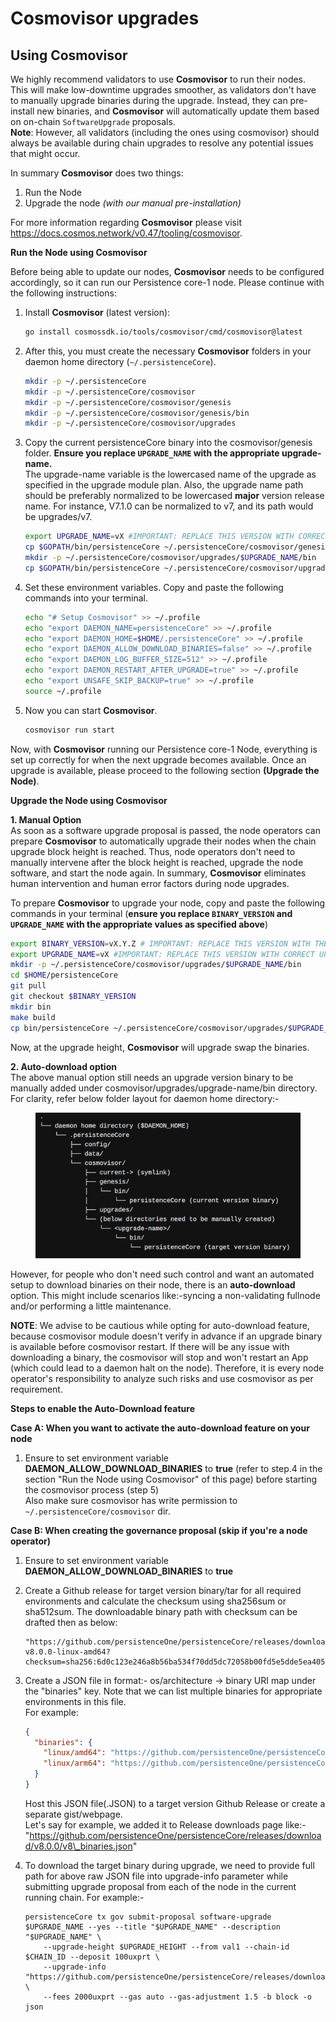 # Cosmovisor upgrades

## Using Cosmovisor

We highly recommend validators to use **Cosmovisor** to run their nodes. This will make low-downtime upgrades smoother, as validators don't have to manually upgrade binaries during the upgrade. Instead, they can pre-install new binaries, and **Cosmovisor** will automatically update them based on on-chain `SoftwareUpgrade` proposals.\
**Note**: However, all validators (including the ones using cosmovisor) should always be available during chain upgrades to resolve any potential issues that might occur.

In summary **Cosmovisor** does two things:

1. Run the Node
2. Upgrade the node _(with our manual pre-installation)_

For more information regarding **Cosmovisor** please visit https://docs.cosmos.network/v0.47/tooling/cosmovisor.

**Run the Node using Cosmovisor**

Before being able to update our nodes, **Cosmovisor** needs to be configured accordingly, so it can run our Persistence core-1 node. Please continue with the following instructions:

1.  Install **Cosmovisor** (latest version):

    ```bash
    go install cosmossdk.io/tools/cosmovisor/cmd/cosmovisor@latest
    ```
2.  After this, you must create the necessary **Cosmovisor** folders in your daemon home directory (`~/.persistenceCore`).

    ```bash
    mkdir -p ~/.persistenceCore
    mkdir -p ~/.persistenceCore/cosmovisor
    mkdir -p ~/.persistenceCore/cosmovisor/genesis
    mkdir -p ~/.persistenceCore/cosmovisor/genesis/bin
    mkdir -p ~/.persistenceCore/cosmovisor/upgrades
    ```
3.  Copy the current persistenceCore binary into the cosmovisor/genesis folder. **Ensure you replace `UPGRADE_NAME` with the appropriate upgrade-name.**\
    The upgrade-name variable is the lowercased name of the upgrade as specified in the upgrade module plan. Also, the upgrade name path should be preferably normalized to be lowercased **major** version release name. For instance, V7.1.0 can be normalized to v7, and its path would be upgrades/v7.

    ```bash
    export UPGRADE_NAME=vX #IMPORTANT: REPLACE THIS VERSION WITH CORRECT UPGRADE NAME e.g. v7
    cp $GOPATH/bin/persistenceCore ~/.persistenceCore/cosmovisor/genesis/bin
    mkdir -p ~/.persistenceCore/cosmovisor/upgrades/$UPGRADE_NAME/bin
    cp $GOPATH/bin/persistenceCore ~/.persistenceCore/cosmovisor/upgrades/$UPGRADE_NAME/bin
    ```
4.  Set these environment variables. Copy and paste the following commands into your terminal.

    ```bash
    echo "# Setup Cosmovisor" >> ~/.profile
    echo "export DAEMON_NAME=persistenceCore" >> ~/.profile
    echo "export DAEMON_HOME=$HOME/.persistenceCore" >> ~/.profile
    echo "export DAEMON_ALLOW_DOWNLOAD_BINARIES=false" >> ~/.profile
    echo "export DAEMON_LOG_BUFFER_SIZE=512" >> ~/.profile
    echo "export DAEMON_RESTART_AFTER_UPGRADE=true" >> ~/.profile
    echo "export UNSAFE_SKIP_BACKUP=true" >> ~/.profile
    source ~/.profile
    ```
5.  Now you can start **Cosmovisor**.

    ```bash
    cosmovisor run start
    ```

Now, with **Cosmovisor** running our Persistence core-1 Node, everything is set up correctly for when the next upgrade becomes available. Once an upgrade is available, please proceed to the following section **(Upgrade the Node)**.

**Upgrade the Node using Cosmovisor**

**1. Manual Option**\
As soon as a software upgrade proposal is passed, the node operators can prepare **Cosmovisor** to automatically upgrade their nodes when the chain upgrade block height is reached. Thus, node operators don't need to manually intervene after the block height is reached, upgrade the node software, and start the node again. In summary, **Cosmovisor** eliminates human intervention and human error factors during node upgrades.

To prepare **Cosmovisor** to upgrade your node, copy and paste the following commands in your terminal (**ensure you replace `BINARY_VERSION` and `UPGRADE_NAME` with the appropriate values as specified above**)

```bash
export BINARY_VERSION=vX.Y.Z # IMPORTANT: REPLACE THIS VERSION WITH THE APPROPRIATE UPGRADE VERSION
export UPGRADE_NAME=vX #IMPORTANT: REPLACE THIS VERSION WITH CORRECT UPGRADE NAME e.g. v7
mkdir -p ~/.persistenceCore/cosmovisor/upgrades/$UPGRADE_NAME/bin
cd $HOME/persistenceCore
git pull
git checkout $BINARY_VERSION
mkdir bin
make build
cp bin/persistenceCore ~/.persistenceCore/cosmovisor/upgrades/$UPGRADE_NAME/bin
```

Now, at the upgrade height, **Cosmovisor** will upgrade swap the binaries.

**2. Auto-download option**\
The above manual option still needs an upgrade version binary to be manually added under cosmovisor/upgrades/upgrade-name/bin directory. For clarity, refer below folder layout for daemon home directory:-

<figure><img src="../../../.gitbook/assets/image (2) (1) (1).png" alt=""><figcaption></figcaption></figure>

However, for people who don't need such control and want an automated setup to download binaries on their node, there is an **auto-download** option. This might include scenarios like:-syncing a non-validating fullnode and/or performing a little maintenance.

**NOTE**: We advise to be cautious while opting for auto-download feature, because cosmovisor module doesn't verify in advance if an upgrade binary is available before cosmovisor restart. If there will be any issue with downloading a binary, the cosmovisor will stop and won't restart an App (which could lead to a daemon halt on the node). Therefore, it is every node operator's responsibility to analyze such risks and use cosmovisor as per requirement.

**Steps to enable the Auto-Download feature**

**Case A: When you want to activate the auto-download feature on your node**

1. Ensure to set environment variable **DAEMON\_ALLOW\_DOWNLOAD\_BINARIES** to **true** (refer to step.4 in the section "Run the Node using Cosmovisor" of this page) before starting the cosmovisor process (step 5)\
   Also make sure cosmovisor has write permission to `~/.persistenceCore/cosmovisor` dir.

**Case B: When creating the governance proposal (skip if you're a node operator)**

1. Ensure to set environment variable **DAEMON\_ALLOW\_DOWNLOAD\_BINARIES** to **true**
2.  Create a Github release for target version binary/tar for all required environments and calculate the checksum using sha256sum or sha512sum. The downloadable binary path with checksum can be drafted then as below:

    ```
    "https://github.com/persistenceOne/persistenceCore/releases/download/v8.0.0/persistenceCore-v8.0.0-linux-amd64?checksum=sha256:6d0c123e246a8b56ba534f70dd5dc72058b00fd5e5dde5ea40509ff51efc42e2"
    ```
3.  Create a JSON file in format:- os/architecture -> binary URI map under the "binaries" key. Note that we can list multiple binaries for appropriate environments in this file.\
    For example:

    ```json
    {
      "binaries": {
        "linux/amd64": "https://github.com/persistenceOne/persistenceCore/releases/download/v8.0.0/persistenceCore-v8.0.0-linux-amd64?checksum=sha256:6d0c123e246a8b56ba534f70dd5dc72058b00fd5e5dde5ea40509ff51efc42e2",
        "linux/arm64": "https://github.com/persistenceOne/persistenceCore/releases/download/v8.0.0/persistenceCore-v8.0.0-linux-arm64?checksum=sha256:a0afbbe35eda3d5e52a7907bcae296415e84b3ff6c7da97429d91f324004a5ab"
      }
    }
    ```

    Host this JSON file(.JSON) to a target version Github Release or create a separate gist/webpage.\
    Let's say for example, we added it to Release downloads page like:- "https://github.com/persistenceOne/persistenceCore/releases/download/v8.0.0/v8\_binaries.json"
4.  To download the target binary during upgrade, we need to provide full path for above raw JSON file into upgrade-info parameter while submitting upgrade proposal from each of the node in the current running chain. For example:-

    ```shell
    persistenceCore tx gov submit-proposal software-upgrade $UPGRADE_NAME --yes --title "$UPGRADE_NAME" --description "$UPGRADE_NAME" \
        --upgrade-height $UPGRADE_HEIGHT --from val1 --chain-id $CHAIN_ID --deposit 100uxprt \
        --upgrade-info "https://github.com/persistenceOne/persistenceCore/releases/download/v8.0.0/raw/v8_binaries.json" \
        --fees 2000uxprt --gas auto --gas-adjustment 1.5 -b block -o json
    ```

